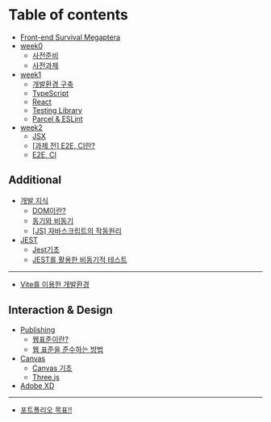 # Table of contents

* [Front-end Survival Megaptera](README.md)
* [week0](week0/README.md)
  * [사전준비](undefined.md)
  * [사전과제](undefined-1.md)
* [week1](week1/README.md)
  * [개발환경 구축](1/undefined.md)
  * [TypeScript](week1/typescript.md)
  * [React](week1/react.md)
  * [Testing Library](week1/testing-library.md)
  * [Parcel & ESLint](week1/parcel-and-eslint.md)
* [week2](week2/README.md)
  * [JSX](week2/jsx.md)
  * [\[과제 전\] E2E, CI란?](week2/e2e-ci.md)
  * [E2E, CI](week2/e2e-ci-1.md)

## Additional

* [개발 지식](additional/undefined/README.md)
  * [DOM이란?](additional/undefined/dom.md)
  * [동기와 비동기](additional/undefined/undefined.md)
  * [\[JS\] 자바스크립트의 작동원리](additional/undefined/js.md)
* [JEST](additional/jest/README.md)
  * [Jest기초](additional/jest/jest.md)
  * [JEST를 활용한 비동기적 테스트](additional/jest/jest-1.md)

***

* [Vite를 이용한 개발환경](vite.md)

## Interaction & Design

* [Publishing](interaction-and-design/publishing/README.md)
  * [웹표준이란?](interaction-and-design/publishing/undefined.md)
  * [웹 표준을 준수하는 방법](interaction-and-design/publishing/undefined-1.md)
* [Canvas](interaction-and-design/canvas/README.md)
  * [Canvas 기초](interaction-and-design/canvas/canvas.md)
  * [Three.js](three.js.md)
* [Adobe XD](adobe-xd.md)

***

* [포트폴리오 목표!!](<undefined (1).md>)
